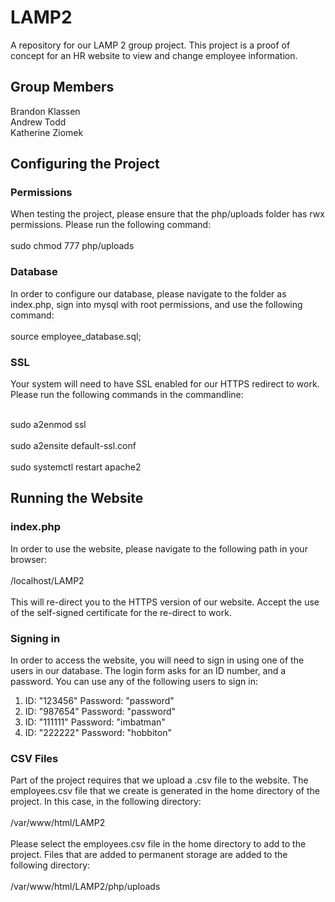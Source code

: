 # LAMP2
A repository for our LAMP 2 group project. This project is a proof of concept for an HR website to view and change employee information.

## Group Members
Brandon Klassen
<br>
Andrew Todd
<br>
Katherine Ziomek
<br>

## Configuring the Project

### Permissions
When testing the project, please ensure that the php/uploads folder has rwx permissions. Please run the following command:
<br><br>
sudo chmod 777 php/uploads

### Database
In order to configure our database, please navigate to the folder as index.php, sign into mysql with root permissions, and use the following command:
<br><br>
source employee_database.sql;

### SSL
Your system will need to have SSL enabled for our HTTPS redirect to work. Please run the following commands in the commandline:<br><br>

sudo a2enmod ssl
<br><br>
sudo a2ensite default-ssl.conf
<br><br>
sudo systemctl restart apache2

## Running the Website

### index.php
In order to use the website, please navigate to the following path in your browser:
<br><br>
/localhost/LAMP2
<br><br>
This will re-direct you to the HTTPS version of our website. Accept the use of the self-signed certificate for the re-direct to work.

### Signing in
In order to access the website, you will need to sign in using one of the users in our database. The login form asks for an ID number, and a password. You can use any of the following users to sign in:
1. ID: "123456" Password: "password"
2. ID: "987654" Password: "password"
3. ID: "111111" Password: "imbatman"
4. ID: "222222" Password: "hobbiton"

### CSV Files
Part of the project requires that we upload a .csv file to the website. The employees.csv file that we create is generated in the home directory of the project. In this case, in the following directory:
<br><br>
/var/www/html/LAMP2
<br><br>
Please select the employees.csv file in the home directory to add to the project. Files that are added to permanent storage are added to the following directory:
<br><br>
/var/www/html/LAMP2/php/uploads
